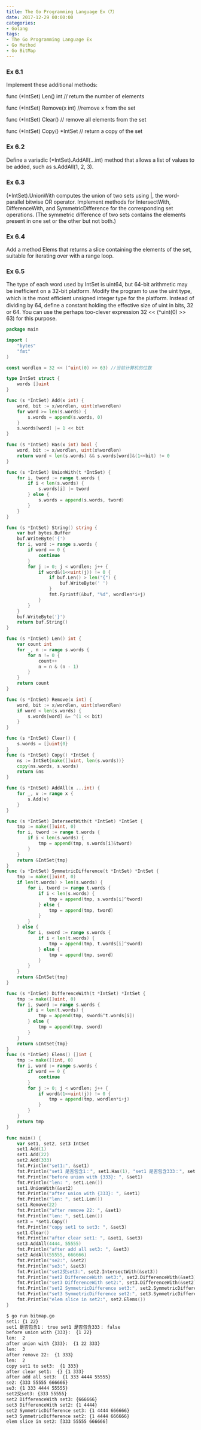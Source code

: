 ```yaml
---
title: The Go Programming Language Ex（7）
date: 2017-12-29 00:00:00
categories:
- Golang
tags:
- The Go Programming Language Ex
- Go Method
- Go BitMap
---
```


### Ex 6.1

Implement these additional methods:

func (*IntSet) Len() int // return the number of elements 

func (*IntSet) Remove(x int) //remove x from the set 

func (*IntSet) Clear() // remove all elements from the set 

func (*IntSet) Copy() *IntSet // return a copy of the set

<!-- more -->

### Ex 6.2 

Deﬁne a variadic (*IntSet).AddAll(...int) method that allows a list of values to be added, such as s.AddAll(1, 2, 3).

### Ex 6.3

(*IntSet).UnionWith computes the union of two sets using |, the word-parallel bitwise OR operator. Implement methods for IntersectWith, DifferenceWith, and SymmetricDifference for the corresponding set operations. (The symmetric difference of two sets contains the elements present in one set or the other but not both.)

### Ex 6.4

Add a method Elems that returns a slice containing the elements of the set, suitable for iterating over with a range loop.

### Ex 6.5

The type of each word used by IntSet is uint64, but 64-bit arithmetic may be inefﬁcient on a 32-bit platform. Modify the program to use the uint type, which is the most efﬁcient unsigned integer type for the platform. Instead of dividing by 64, deﬁne a constant holding the effective size of uint in bits, 32 or 64. You can use the perhaps too-clever expression 32 << (^uint(0) >> 63) for this purpose.

```go
package main

import (
	"bytes"
	"fmt"
)

const wordlen = 32 << (^uint(0) >> 63) //当前计算机的位数

type IntSet struct {
	words []uint
}

func (s *IntSet) Add(x int) {
	word, bit := x/wordlen, uint(x%wordlen)
	for word >= len(s.words) {
		s.words = append(s.words, 0)
	}
	s.words[word] |= 1 << bit
}

func (s *IntSet) Has(x int) bool {
	word, bit := x/wordlen, uint(x%wordlen)
	return word < len(s.words) && s.words[word]&(1<<bit) != 0
}

func (s *IntSet) UnionWith(t *IntSet) {
	for i, tword := range t.words {
		if i < len(s.words) {
			s.words[i] |= tword
		} else {
			s.words = append(s.words, tword)
		}
	}
}

func (s *IntSet) String() string {
	var buf bytes.Buffer
	buf.WriteByte('{')
	for i, word := range s.words {
		if word == 0 {
			continue
		}
		for j := 0; j < wordlen; j++ {
			if word&(1<<uint(j)) != 0 {
				if buf.Len() > len("{") {
					buf.WriteByte(' ')
				}
				fmt.Fprintf(&buf, "%d", wordlen*i+j)
			}
		}
	}
	buf.WriteByte('}')
	return buf.String()
}

func (s *IntSet) Len() int {
	var count int
	for _, n := range s.words {
		for n != 0 {
			count++
			n = n & (n - 1)
		}
	}
	return count
}

func (s *IntSet) Remove(x int) {
	word, bit := x/wordlen, uint(x%wordlen)
	if word < len(s.words) {
		s.words[word] &= ^(1 << bit)
	}
}

func (s *IntSet) Clear() {
	s.words = []uint{0}
}
func (s *IntSet) Copy() *IntSet {
	ns := IntSet{make([]uint, len(s.words))}
	copy(ns.words, s.words)
	return &ns
}

func (s *IntSet) AddAll(x ...int) {
	for _, v := range x {
		s.Add(v)
	}
}

func (s *IntSet) IntersectWith(t *IntSet) *IntSet {
	tmp := make([]uint, 0)
	for i, tword := range t.words {
		if i < len(s.words) {
			tmp = append(tmp, s.words[i]&tword)
		}
	}
	return &IntSet{tmp}
}
func (s *IntSet) SymmetricDifference(t *IntSet) *IntSet {
	tmp := make([]uint, 0)
	if len(t.words) > len(s.words) {
		for i, tword := range t.words {
			if i < len(s.words) {
				tmp = append(tmp, s.words[i]^tword)
			} else {
				tmp = append(tmp, tword)
			}
		}
	} else {
		for i, sword := range s.words {
			if i < len(t.words) {
				tmp = append(tmp, t.words[i]^sword)
			} else {
				tmp = append(tmp, sword)
			}
		}
	}
	return &IntSet{tmp}
}

func (s *IntSet) DifferenceWith(t *IntSet) *IntSet {
	tmp := make([]uint, 0)
	for i, sword := range s.words {
		if i < len(t.words) {
			tmp = append(tmp, sword&^t.words[i])
		} else {
			tmp = append(tmp, sword)
		}
	}
	return &IntSet{tmp}
}
func (s *IntSet) Elems() []int {
	tmp := make([]int, 0)
	for i, word := range s.words {
		if word == 0 {
			continue
		}
		for j := 0; j < wordlen; j++ {
			if word&(1<<uint(j)) != 0 {
				tmp = append(tmp, wordlen*i+j)
			}
		}
	}
	return tmp
}

func main() {
	var set1, set2, set3 IntSet
	set1.Add(1)
	set1.Add(22)
	set2.Add(333)
	fmt.Println("set1:", &set1)
	fmt.Println("set1 是否包含1：", set1.Has(1), "set1 是否包含333：", set1.Has(333))
	fmt.Println("before union with {333}: ", &set1)
	fmt.Println("len: ", set1.Len())
	set1.UnionWith(&set2)
	fmt.Println("after union with {333}: ", &set1)
	fmt.Println("len: ", set1.Len())
	set1.Remove(22)
	fmt.Println("after remove 22: ", &set1)
	fmt.Println("len: ", set1.Len())
	set3 = *set1.Copy()
	fmt.Println("copy set1 to set3: ", &set3)
	set1.Clear()
	fmt.Println("after clear set1: ", &set1, &set3)
	set3.AddAll(4444, 55555)
	fmt.Println("after add all set3: ", &set3)
	set2.AddAll(55555, 666666)
	fmt.Println("se2:", &set2)
	fmt.Println("se3:", &set3)
	fmt.Println("set2交set3:", set2.IntersectWith(&set3))
	fmt.Println("set2 DifferenceWith set3:", set2.DifferenceWith(&set3))
	fmt.Println("set3 DifferenceWith set2:", set3.DifferenceWith(&set2))
	fmt.Println("set2 SymmetricDifference set3:", set2.SymmetricDifference(&set3))
	fmt.Println("set3 SymmetricDifference set2:", set3.SymmetricDifference(&set2))
	fmt.Println("elem slice in set2:", set2.Elems())
}
```

```bash
$ go run bitmap.go
set1: {1 22}
set1 是否包含1： true set1 是否包含333： false
before union with {333}:  {1 22}
len:  2
after union with {333}:  {1 22 333}
len:  3
after remove 22:  {1 333}
len:  2
copy set1 to set3:  {1 333}
after clear set1:  {} {1 333}
after add all set3:  {1 333 4444 55555}
se2: {333 55555 666666}
se3: {1 333 4444 55555}
set2交set3: {333 55555}
set2 DifferenceWith set3: {666666}
set3 DifferenceWith set2: {1 4444}
set2 SymmetricDifference set3: {1 4444 666666}
set3 SymmetricDifference set2: {1 4444 666666}
elem slice in set2: [333 55555 666666]
```

